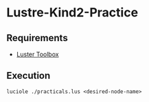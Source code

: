 # Lustre-Kind2-Practice
## Requirements
- [Luster Toolbox](https://www-verimag.imag.fr/The-Lustre-Toolbox.html)

## Execution
`luciole ./practicals.lus <desired-node-name>`
